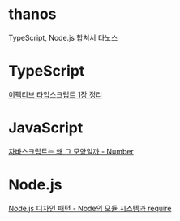 # thanos
TypeScript, Node.js 합쳐서 타노스

# TypeScript
[이펙티브 타입스크립트 1장 정리](https://github.com/forest-membership/thanos/blob/main/Typescript/effective-typescript-section1.md)

# JavaScript
[자바스크립트는 왜 그 모양일까 - Number](https://github.com/forest-membership/thanos/blob/main/JavaScript/Number.md)

# Node.js
[Node.js 디자인 패턴 - Node의 모듈 시스템과 require](https://github.com/forest-membership/thanos/blob/main/Node.js/Node%EC%9D%98%20%EB%AA%A8%EB%93%88%20%EC%8B%9C%EC%8A%A4%ED%85%9C%EA%B3%BC%20require.md)
